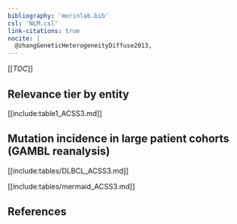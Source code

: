 ```yaml
---
bibliography: 'morinlab.bib'
csl: 'NLM.csl'
link-citations: true
nocite: |
  @zhangGeneticHeterogeneityDiffuse2013, 
---
```


[[_TOC_]]




## Relevance tier by entity

[[include:table1_ACSS3.md]]

## Mutation incidence in large patient cohorts (GAMBL reanalysis)

[[include:tables/DLBCL_ACSS3.md]]

[[include:tables/mermaid_ACSS3.md]]

## References


